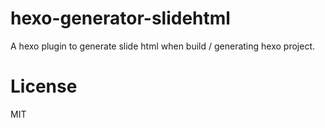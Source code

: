 # hexo-generator-slidehtml

A hexo plugin to generate slide html when build / generating hexo project.

# License
MIT
